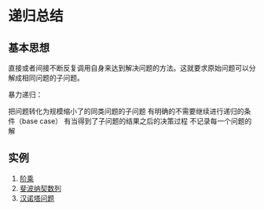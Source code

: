 # 递归总结

## 基本思想

直接或者间接不断反复调用自身来达到解决问题的方法。这就要求原始问题可以分解成相同问题的子问题。

暴力递归：

把问题转化为规模缩小了的同类问题的子问题
有明确的不需要继续进行递归的条件（base case）
有当得到了子问题的结果之后的决策过程
不记录每一个问题的解

## 实例

1. [阶乘](factorial.py)
2. [斐波纳契数列](fibonacci.py)
3. [汉诺塔问题](hanoi.py)